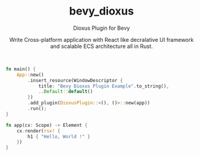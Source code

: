 <div align="center">
    <h1>bevy_dioxus</h1>
    <p>Dioxus Plugin for Bevy</p>
    <p>Write Cross-platform application with React like decralative UI framework and scalable ECS architecture all in Rust.</p>
</div>

<br/>

```rust
fn main() {
    App::new()
        .insert_resource(WindowDescriptor {
            title: "Bevy Dioxus Plugin Example".to_string(),
            ..Default::default()
        })
        .add_plugin(DioxusPlugin::<(), ()>::new(app))
        .run();
}

fn app(cx: Scope) -> Element {
    cx.render(rsx! {
        h1 { "Hello, World !" }
    })
}
```

